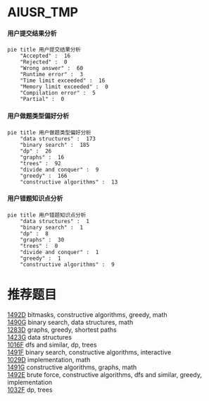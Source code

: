 # AIUSR_TMP

<!-- tabs:start -->



#### **用户提交结果分析**

```mermaid
pie title 用户提交结果分析
    "Accepted" :  16
    "Rejected" :  0
    "Wrong answer" :  60
    "Runtime error" :  3
    "Time limit exceeded" :  16
    "Memory limit exceeded" :  0
    "Compilation error" :  5
    "Partial" :  0
```

#### **用户做题类型偏好分析**

```mermaid
pie title 用户做题类型偏好分析
    "data structures" :  173
    "binary search" :  185
    "dp" :  26
    "graphs" :  16
    "trees" :  92
    "divide and conquer" :  9
    "greedy" :  166
    "constructive algorithms" :  13
```
#### **用户错题知识点分析**

```mermaid
pie title 用户错题知识点分析
    "data structures" :  1
    "binary search" :  1
    "dp" :  8
    "graphs" :  30
    "trees" :  0
    "divide and conquer" :  1
    "greedy" :  1
    "constructive algorithms" :  9
```



<!-- tabs:end -->
# 推荐题目
[1492D](https://codeforces.com/contest/1492/problem/D)		bitmasks,
                        constructive algorithms,
                        greedy,
                        math		  
[1490G](https://codeforces.com/contest/1490/problem/G)		binary search,
                        data structures,
                        math		  
[1283D](https://codeforces.com/contest/1283/problem/D)		graphs,
                        greedy,
                        shortest paths		  
[1423G](https://codeforces.com/contest/1423/problem/G)		data structures		  
[1016F](https://codeforces.com/contest/1016/problem/F)		dfs and similar,
                        dp,
                        trees		  
[1491F](https://codeforces.com/contest/1491/problem/F)		binary search,
                        constructive algorithms,
                        interactive		  
[1029D](https://codeforces.com/contest/1029/problem/D)		implementation,
                        math		  
[1491G](https://codeforces.com/contest/1491/problem/G)		constructive algorithms,
                        graphs,
                        math		  
[1492E](https://codeforces.com/contest/1492/problem/E)		brute force,
                        constructive algorithms,
                        dfs and similar,
                        greedy,
                        implementation		  
[1032F](https://codeforces.com/contest/1032/problem/F)		dp,
                        trees		  
